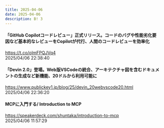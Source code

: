 ```yaml
---
title: 2025-04-06
date: 2025-04-06
description: B! 3
---
```


#### 「GitHub Copilotコードレビュー」正式リリース。コードのバグや性能劣化要因など基本的なレビューをCopilotが代行、人間のコードレビューを効率化
https://t.co/olmFPQJVq4<br>
2025/04/06 22:38:40<br>


#### 「Devin 2.0」登場。Web版VSCodeの統合、アーキテクチャ図を含むドキュメントの生成など新機能、20ドルから利用可能に
https://www.publickey1.jp/blog/25/devin_20webvscode20.html<br>
2025/04/06 22:36:20<br>


#### MCPに入門する/ Introduction to MCP
https://speakerdeck.com/shuntaka/introduction-to-mcp<br>
2025/04/06 11:57:29<br>


